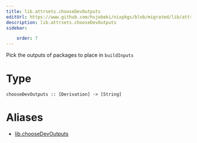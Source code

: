 ```yaml
---
title: lib.attrsets.chooseDevOutputs
editUrl: https://www.github.com/hsjobeki/nixpkgs/blob/migrated/lib/attrsets.nix#L1273C5
description: lib.attrsets.chooseDevOutputs
sidebar:

    order: 7
---
```


Pick the outputs of packages to place in `buildInputs`

# Type

```
chooseDevOutputs :: [Derivation] -> [String]
```


# Aliases

- [lib.chooseDevOutputs](/nix-doc-comments/reference/lib/lib-choosedevoutputs)


